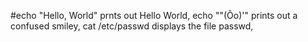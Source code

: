 #echo "Hello, World" prnts out Hello World, echo "\"(Ôo)'" prints out a confused smiley, cat /etc/passwd displays the file passwd, 
